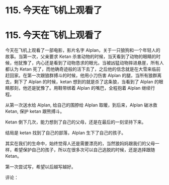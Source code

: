 # 115\. 今天在飞机上观看了

# 115\. 今天在飞机上观看了

今天在飞机上观看了一部电影，影片名字 Alplan，关于一只狼狗和一个年轻人的故事。当第一次，父亲要求 Ketan 杀害动物的时候，当天看到了动物的眼睛的时候，他犹豫了，内心还是看到了动物恳求的眼光。当被凶猛动物摔进悬崖，所有人都认为 Ketan 死了，而他确奇迹般的活下去了，之后他的信念就是在大雪来临前赶回家。在第一次跟狼群搏斗的时候，他用小刀伤害 Alplan 的腿，当所有狼群离去，剩下了 Alplan 的时候，ketan 想到的就是杀了这条狼，当看到了 Alplan 的眼睛那刻，他还是犹豫了。用鞋带绑着 Alplan 的嘴巴，全程抱着 Alplan 继续行程。

从第一次送水给 Alplan, 给自己的围脖给 Alplan 取暖，到后来，Alplan 破冰救 Ketan, 保护 ketan 跟熊搏斗。

Ketan 倒下几次，能力想到了自己的父母，还是在最后的一刻坚持下来。

结局是 ketan 找到了自己的部落，Alplan 生下了自己的孩子。

其实在我们的生命中，始终觉得人还是需要漂亮的，当然狼妈妈跟我们的父母一样，希望保护自己的孩子，所以在很多次可以自己逃脱的时候，还是选择跟随 Ketan。

第一次尝试写，希望以后越写越好。

评论：